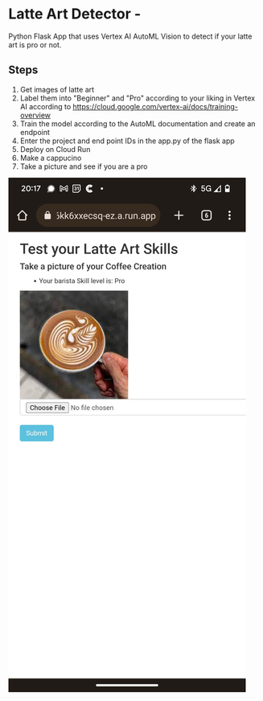 # Latte Art Detector - 

Python Flask App that uses Vertex AI AutoML Vision to detect if your latte art is pro or not. 

## Steps
1. Get images of latte art
2. Label them into "Beginner" and "Pro" according to your liking in Vertex AI according to 
   https://cloud.google.com/vertex-ai/docs/training-overview
3. Train the model according to the AutoML documentation and create an endpoint
4. Enter the project and end point IDs in the app.py of the flask app
5. Deploy on Cloud Run
6. Make a cappucino 
7. Take a picture and see if you are a pro

![Alt text](ss1.jpeg?raw=true "Latte Art Detector")
